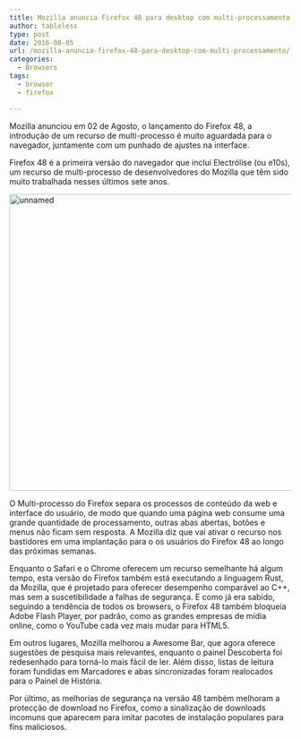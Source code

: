 ```yaml
---
title: Mozilla anuncia Firefox 48 para desktop com multi-processamento
author: tableless
type: post
date: 2016-08-05
url: /mozilla-anuncia-firefox-48-para-desktop-com-multi-processamento/
categories:
  - Browsers
tags:
  - browser
  - firefox

---
```

Mozilla anunciou em 02 de Agosto, o lançamento do Firefox 48, a introdução de um recurso de multi-processo é muito aguardada para o navegador, juntamente com um punhado de ajustes na interface.

Firefox 48 é a primeira versão do navegador que inclui Electrólise (ou e10s), um recurso de multi-processo de desenvolvedores do Mozilla que têm sido muito trabalhada nesses últimos sete anos.

<img src="http://tableless.com.br/wp-content/uploads/2016/08/unnamed.jpg" alt="unnamed" width="800" height="530" class="aligncenter size-full wp-image-55641" />

O Multi-processo do Firefox separa os processos de conteúdo da web e interface do usuário, de modo que quando uma página web consume uma grande quantidade de processamento, outras abas abertas, botões e menus não ficam sem resposta. A Mozilla diz que vai ativar o recurso nos bastidores em uma implantação para o os usuários do Firefox 48 ao longo das próximas semanas.

Enquanto o Safari e o Chrome oferecem um recurso semelhante há algum tempo, esta versão do Firefox também está executando a linguagem Rust, da Mozilla, que é projetado para oferecer desempenho comparável ao C++, mas sem a suscetibilidade a falhas de segurança. E como já era sabido, seguindo a tendência de todos os browsers, o Firefox 48 também bloqueia Adobe Flash Player, por padrão, como as grandes empresas de mídia online, como o YouTube cada vez mais mudar para HTML5.

Em outros lugares, Mozilla melhorou a Awesome Bar, que agora oferece sugestões de pesquisa mais relevantes, enquanto o painel Descoberta foi redesenhado para torná-lo mais fácil de ler. Além disso, listas de leitura foram fundidas em Marcadores e abas sincronizadas foram realocados para o Painel de História.

Por último, as melhorias de segurança na versão 48 também melhoram a protecção de download no Firefox, como a sinalização de downloads incomuns que aparecem para imitar pacotes de instalação populares para fins maliciosos.